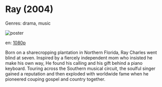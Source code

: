 # Ray (2004)

Genres: drama, music

![poster](http://image.tmdb.org/t/p/w500/fPDsBL0MdegEvyPhim9b5srHOqG.jpg)

en:
  [1080p](magnet:?xt=urn:btih:41986347A65613595A6C5790D027664B140B3160&tr=udp://glotorrents.pw:6969/announce&tr=udp://tracker.opentrackr.org:1337/announce&tr=udp://torrent.gresille.org:80/announce&tr=udp://tracker.openbittorrent.com:80&tr=udp://tracker.coppersurfer.tk:6969&tr=udp://tracker.leechers-paradise.org:6969&tr=udp://p4p.arenabg.ch:1337&tr=udp://tracker.internetwarriors.net:1337)
  


Born on a sharecropping plantation in Northern Florida, Ray Charles went blind at seven. Inspired by a fiercely independent mom who insisted he make his own way, He found his calling and his gift behind a piano keyboard. Touring across the Southern musical circuit, the soulful singer gained a reputation and then exploded with worldwide fame when he pioneered couping gospel and country together.